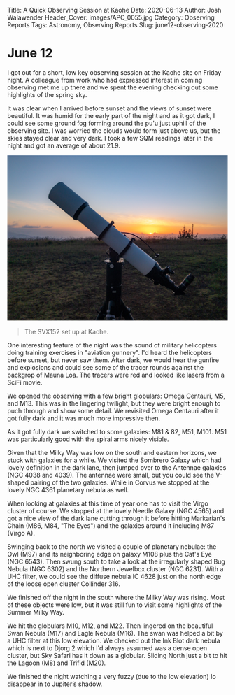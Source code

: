 Title: A Quick Observing Session at Kaohe
Date: 2020-06-13
Author: Josh Walawender
Header_Cover: images/APC_0055.jpg
Category: Observing Reports
Tags: Astronomy, Observing Reports
Slug: june12-observing-2020

# June 12

I got out for a short, low key observing session at the Kaohe site on Friday night.  A colleague from work who had expressed interest in coming observing met me up there and we spent the evening checking out some highlights of the spring sky.

It was clear when I arrived before sunset and the views of sunset were beautiful.  It was humid for the early part of the night and as it got dark, I could see some ground fog forming around the pu'u just uphill of the observing site.  I was worried the clouds would form just above us, but the skies stayed clear and very dark.  I took a few SQM readings later in the night and got an average of about 21.9.

![The SVX152 set up at Kaohe.](images/APC_0055.jpg)
>The SVX152 set up at Kaohe.

One interesting feature of the night was the sound of military helicopters doing training exercises in "aviation gunnery".  I'd heard the helicopters before sunset, but never saw them.  After dark, we would hear the gunfire and explosions and could see some of the tracer rounds against the backgrop of Mauna Loa.  The tracers were red and looked like lasers from a SciFi movie.

We opened the observing with a few bright globulars: Omega Centauri, M5, and M13.  This was in the lingering twilight, but they were bright enough to puch through and show some detail.  We revisited Omega Centauri after it got fully dark and it was much more impressive then.

As it got fully dark we switched to some galaxies: M81 & 82, M51, M101.  M51 was particularly good with the spiral arms nicely visible.

Given that the Milky Way was low on the south and eastern horizons, we stuck with galaxies for a while.  We visited the Sombrero Galaxy which had lovely definition in the dark lane, then jumped over to the Antennae galaxies (NGC 4038 and 4039).  The antennae were small, but you could see the V-shaped pairing of the two galaxies.  While in Corvus we stopped at the lovely NGC 4361 planetary nebula as well.

When looking at galaxies at this time of year one has to visit the Virgo cluster of course.  We stopped at the lovely Needle Galaxy (NGC 4565) and got a nice view of the dark lane cutting through it before hitting Markarian's Chain (M86, M84, "The Eyes") and the galaxies around it including M87 (Virgo A).

Swinging back to the north we visited a couple of planetary nebulae: the Owl (M97) and its neighboring edge on galaxy M108 plus the Cat's Eye (NGC 6543).  Then swung south to take a look at the irregularly shaped Bug Nebula (NGC 6302) and the Northern Jewelbox cluster (NGC 6231).  With a UHC filter, we could see the diffuse nebula IC 4628 just on the north edge of the loose open cluster Collinder 316. 

We finished off the night in the south where the Milky Way was rising.  Most of these objects were low, but it was still fun to visit some highlights of the Summer Milky Way.

We hit the globulars M10, M12, and M22.  Then lingered on the beautiful Swan Nebula (M17) and Eagle Nebula (M16).  The swan was helped a bit by a UHC filter at this low elevation.  We checked out the Ink Blot dark nebula which is next to Djorg 2 which I'd always assumed was a dense open cluster, but Sky Safari has it down as a globular.  Sliding North just a bit to hit the Lagoon (M8) and Trifid (M20).

We finished the night watching a very fuzzy (due to the low elevation) Io disappear in to Jupiter’s shadow.

